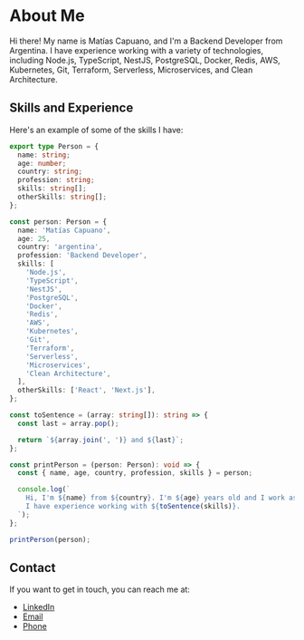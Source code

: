 # About Me

Hi there! My name is Matías Capuano, and I'm a Backend Developer from Argentina. I have experience working with a variety of technologies, including Node.js, TypeScript, NestJS, PostgreSQL, Docker, Redis, AWS, Kubernetes, Git, Terraform, Serverless, Microservices, and Clean Architecture.

## Skills and Experience

Here's an example of some of the skills I have:

```typescript
export type Person = {
  name: string;
  age: number;
  country: string;
  profession: string;
  skills: string[];
  otherSkills: string[];
};

const person: Person = {
  name: 'Matías Capuano',
  age: 25,
  country: 'argentina',
  profession: 'Backend Developer',
  skills: [
    'Node.js',
    'TypeScript',
    'NestJS',
    'PostgreSQL',
    'Docker',
    'Redis',
    'AWS',
    'Kubernetes',
    'Git',
    'Terraform',
    'Serverless',
    'Microservices',
    'Clean Architecture',
  ],
  otherSkills: ['React', 'Next.js'],
};

const toSentence = (array: string[]): string => {
  const last = array.pop();

  return `${array.join(', ')} and ${last}`;
};

const printPerson = (person: Person): void => {
  const { name, age, country, profession, skills } = person;

  console.log(`
    Hi, I'm ${name} from ${country}. I'm ${age} years old and I work as a ${profession}.
    I have experience working with ${toSentence(skills)}.
  `);
};

printPerson(person);
```

## Contact

If you want to get in touch, you can reach me at:

- [LinkedIn](https://www.linkedin.com/in/matiascapuano/)
- [Email](mailto:maticapuano97@gmail.com)
- [Phone](https://wa.me/542252416161)
